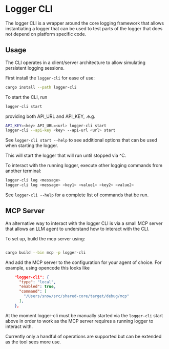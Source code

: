 # Logger CLI

The logger CLI is a wrapper around the core logging framework that allows instantiating a logger
that can be used to test parts of the logger that does not depend on platform specific code.

## Usage

The CLI operates in a client/server architecture to allow simulating persistent logging sessions.

First install the `logger-cli` for ease of use:

```bash
cargo install --path logger-cli
````

To start the CLI, run

```bash
logger-cli start
````

providing both API_URL and API_KEY, .e.g.

```bash
API_KEY=<key> API_URL=<url> logger-cli start
logger-cli --api-key <key> --api-url <url> start
```

See `logger-cli start --help` to see additional options that can be used when starting the logger.

This will start the logger that will run until stopped via ^C.

To interact with the running logger, execute other logging commands from another terminal:

```bash
logger-cli log <message>
logger-cli log <message> <key1> <value1> <key2> <value2>
```

See `logger-cli --help` for a complete list of commands that be run.

## MCP Server

An alternative way to interact with the logger CLI is via a small MCP server that allows an LLM agent to understand how to interact with the CLI.

To set up, build the mcp server using:
```bash

cargo build --bin mcp -p logger-cli
```

And add the MCP server to the configuration for your agent of choice. For example, using opencode this looks like

```json
    "logger-cli": {
      "type": "local",
      "enabled": true,
      "command": [
        "/Users/snow/src/shared-core/target/debug/mcp"
      ],
    },
```

At the moment logger-cli must be manually started via the `logger-cli` start above in order to work as the MCP server requires a running logger to interact with.

Currently only a handful of operations are supported but can be extended as the tool sees more use.

